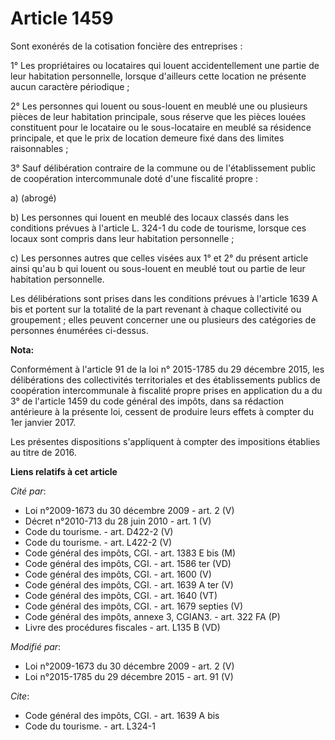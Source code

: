 # Article 1459

Sont exonérés de la cotisation foncière des entreprises : 

1° Les propriétaires ou locataires qui louent accidentellement une partie de leur habitation personnelle, lorsque d'ailleurs
cette location ne présente aucun caractère périodique ; 

2° Les personnes qui louent ou sous-louent en meublé une ou plusieurs pièces de leur habitation principale, sous réserve que
les pièces louées constituent pour le locataire ou le sous-locataire en meublé sa résidence principale, et que le prix de
location demeure fixé dans des limites raisonnables ; 

3° Sauf délibération contraire de la commune ou de l'établissement public de coopération intercommunale doté d'une fiscalité
propre : 

a) (abrogé)

b) Les personnes qui louent en meublé des locaux classés dans les conditions prévues à l'article L. 324-1 du code de
tourisme, lorsque ces locaux sont compris dans leur habitation personnelle ; 

c) Les personnes autres que celles visées aux 1° et 2° du présent article ainsi qu'au b qui louent ou sous-louent en meublé
tout ou partie de leur habitation personnelle. 

Les délibérations sont prises dans les conditions prévues à l'article 1639 A bis et portent sur la totalité de la part
revenant à chaque collectivité ou groupement ; elles peuvent concerner une ou plusieurs des catégories de personnes énumérées
ci-dessus.

**Nota:**

Conformément à l'article 91 de la loi n° 2015-1785 du 29 décembre 2015, les délibérations des collectivités territoriales et
des établissements publics de coopération intercommunale à fiscalité propre prises en application du a du 3° de l'article
1459 du code général des impôts, dans sa rédaction antérieure à la présente loi, cessent de produire leurs effets à compter
du 1er janvier 2017. 

Les présentes dispositions s'appliquent à compter des impositions établies au titre de 2016.

**Liens relatifs à cet article**

_Cité par_:

  - Loi n°2009-1673 du 30 décembre 2009 - art. 2 (V)
  - Décret n°2010-713 du 28 juin 2010 - art. 1 (V)
  - Code du tourisme. - art. D422-2 (V)
  - Code du tourisme. - art. L422-2 (V)
  - Code général des impôts, CGI. - art. 1383 E bis (M)
  - Code général des impôts, CGI. - art. 1586 ter (VD)
  - Code général des impôts, CGI. - art. 1600 (V)
  - Code général des impôts, CGI. - art. 1639 A ter (V)
  - Code général des impôts, CGI. - art. 1640 (VT)
  - Code général des impôts, CGI. - art. 1679 septies (V)
  - Code général des impôts, annexe 3, CGIAN3. - art. 322 FA (P)
  - Livre des procédures fiscales - art. L135 B (VD)

_Modifié par_:

  - Loi n°2009-1673 du 30 décembre 2009 - art. 2 (V)
  - Loi n°2015-1785 du 29 décembre 2015 - art. 91 (V)

_Cite_:

  - Code général des impôts, CGI. - art. 1639 A bis
  - Code du tourisme. - art. L324-1

